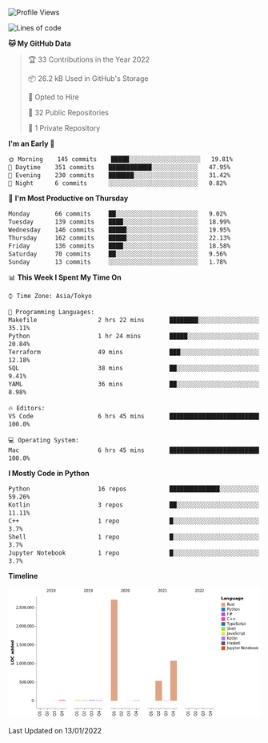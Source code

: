 <!--START_SECTION:waka-->
![Profile Views](http://img.shields.io/badge/Profile%20Views-0-blue)

![Lines of code](https://img.shields.io/badge/From%20Hello%20World%20I%27ve%20Written-4%20Million%20lines%20of%20code-blue)

**🐱 My GitHub Data** 

> 🏆 33 Contributions in the Year 2022
 > 
> 📦 26.2 kB Used in GitHub's Storage 
 > 
> 💼 Opted to Hire
 > 
> 📜 32 Public Repositories 
 > 
> 🔑 1 Private Repository 
 > 
**I'm an Early 🐤** 

```text
🌞 Morning    145 commits    █████░░░░░░░░░░░░░░░░░░░░   19.81% 
🌆 Daytime    351 commits    ████████████░░░░░░░░░░░░░   47.95% 
🌃 Evening    230 commits    ███████░░░░░░░░░░░░░░░░░░   31.42% 
🌙 Night      6 commits      ░░░░░░░░░░░░░░░░░░░░░░░░░   0.82%

```
📅 **I'm Most Productive on Thursday** 

```text
Monday       66 commits     ██░░░░░░░░░░░░░░░░░░░░░░░   9.02% 
Tuesday      139 commits    ████░░░░░░░░░░░░░░░░░░░░░   18.99% 
Wednesday    146 commits    █████░░░░░░░░░░░░░░░░░░░░   19.95% 
Thursday     162 commits    █████░░░░░░░░░░░░░░░░░░░░   22.13% 
Friday       136 commits    ████░░░░░░░░░░░░░░░░░░░░░   18.58% 
Saturday     70 commits     ██░░░░░░░░░░░░░░░░░░░░░░░   9.56% 
Sunday       13 commits     ░░░░░░░░░░░░░░░░░░░░░░░░░   1.78%

```


📊 **This Week I Spent My Time On** 

```text
⌚︎ Time Zone: Asia/Tokyo

💬 Programming Languages: 
Makefile                 2 hrs 22 mins       ████████░░░░░░░░░░░░░░░░░   35.11% 
Python                   1 hr 24 mins        █████░░░░░░░░░░░░░░░░░░░░   20.84% 
Terraform                49 mins             ███░░░░░░░░░░░░░░░░░░░░░░   12.18% 
SQL                      38 mins             ██░░░░░░░░░░░░░░░░░░░░░░░   9.41% 
YAML                     36 mins             ██░░░░░░░░░░░░░░░░░░░░░░░   8.98%

🔥 Editors: 
VS Code                  6 hrs 45 mins       █████████████████████████   100.0%

💻 Operating System: 
Mac                      6 hrs 45 mins       █████████████████████████   100.0%

```

**I Mostly Code in Python** 

```text
Python                   16 repos            ██████████████░░░░░░░░░░░   59.26% 
Kotlin                   3 repos             ██░░░░░░░░░░░░░░░░░░░░░░░   11.11% 
C++                      1 repo              █░░░░░░░░░░░░░░░░░░░░░░░░   3.7% 
Shell                    1 repo              █░░░░░░░░░░░░░░░░░░░░░░░░   3.7% 
Jupyter Notebook         1 repo              █░░░░░░░░░░░░░░░░░░░░░░░░   3.7%

```


**Timeline**

![Chart not found](https://raw.githubusercontent.com/kitagawa-hr/kitagawa-hr/main/charts/bar_graph.png) 


 Last Updated on 13/01/2022
<!--END_SECTION:waka-->
